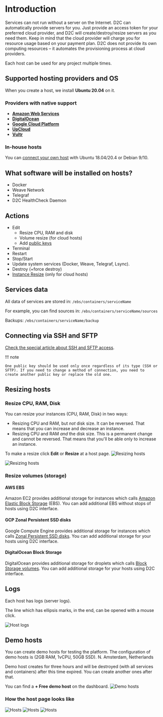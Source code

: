 # Introduction

Services can not run without a server on the Internet. D2C can automatically provide servers for you. Just provide an access token for your preferred cloud provider, and D2C will create/destroy/resize servers as you need them. Keep in mind that the cloud provider will charge you for resource usage based on your payment plan. D2C does not provide its own computing resources – it automates the provisioning process at cloud providers.

Each host can be used for any project multiple times.

## Supported hosting providers and OS

When you create a host, we install **Ubuntu 20.04** on it.

### Providers with native support

- [**Amazon Web Services**](/providers/cloud-providers/#amazon-web-services)
- [**DigitalOcean**](/providers/cloud-providers/#digitalocean)
- [**Google Cloud Platform**](/providers/cloud-providers/#google-cloud-platform)
- [**UpCloud**](/providers/cloud-providers/#upcloud)
- [**Vultr**](/providers/cloud-providers/#vultr)

### In-house hosts

You can [connect your own host](/hosts/connect-own-host) with Ubuntu 18.04/20.4 or Debian 9/10.

## What software will be installed on hosts?

- Docker
- Weave Network
- Telegraf
- D2C HealthCheck Daemon

## Actions

- Edit
    - Resize CPU, RAM and disk
    - Volume resize (for cloud hosts)
    - Add [public keys](/platform/ssh-sftp/)
- Terminal
- Restart
- Stop/Start
- Update system services (Docker, Weave, Telegraf, Lsync).
- Destroy (+force destroy)
- [Instance Resize](/platform/scaling/#vertical-scaling) (only for cloud hosts)

## Services data

All data of services are stored in:
`/ebs/containers/serviceName`

For example, you can find sources in:
`/ebs/containers/serviceName/sources`

Backups:
`/ebs/containers/serviceName/backup`

## Connecting via SSH and SFTP

[Check the special article about SSH and SFTP access](/platform/ssh-sftp/).

!!! note

    One public key should be used only once regardless of its type (SSH or SFTP). If you need to change a method of connection, you need to create another public key or replace the old one.

## Resizing hosts

### Resize CPU, RAM, Disk

You can resize your instances (CPU, RAM, Disk) in two ways:

- Resizing CPU and RAM, but *not* disk size. It can be reversed. That means that you can increase and decrease an instance.
- Resizing CPU and RAM *and* the disk size. This is a permanent change and cannot be reversed. That means that you'll be able only to increase an instance.

To make a resize click **Edit** or **Resize** at a host page.
![Resizing hosts](../img/new_interface/resizing_host.png)

![Resizing hosts](../img/new_interface/resize_host_window.png)

### Resize volumes (storage)

#### AWS EBS

Amazon EC2 provides additional storage for instances which calls [Amazon Elastic Block Storage](https://aws.amazon.com/ebs/?nc1=h_ls) (EBS). You can add additional EBS without stops of hosts using D2C interface.

#### GCP Zonal Persistent SSD disks

Google Compute Engine provides additional storage for instances which calls [Zonal Persistent SSD disks](https://cloud.google.com/compute/docs/disks/#pdspecs). You can add additional storage for your hosts using D2C interface.

#### DigitalOcean Block Storage

DigitalOcean provides additional storage for droplets which calls [Block Storage volumes](https://www.digitalocean.com/docs/volumes/). You can add additional storage for your hosts using D2C interface.

## Logs

Each host has logs (server logs).

The line which has ellipsis marks, in the end, can be opened with a mouse click.

![Host logs](../img/new_interface/host_logs.png)

## Demo hosts

You can create demo hosts for testing the platform.
The configuration of demo hosts is (2GB RAM, 1vCPU, 50GB SSD).
N. Amsterdam, Netherlands

Demo host creates for three hours and will be destroyed (with all services and containers) after this time expired. You can create another ones after that.

You can find a **+ Free demo host** on the dashboard.
![Demo hosts](../img/new_interface/demo_host.png)

### How the host page looks like

![Hosts](../img/new_interface/host_page.png)
![Hosts](../img/new_interface/host_page_2.png)
![Hosts](../img/new_interface/host_metrics.png)
